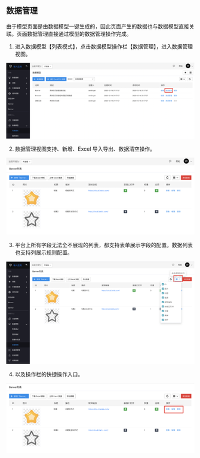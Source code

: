 ## 数据管理

由于模型页面是由数据模型一键生成的，因此页面产生的数据也与数据模型直接关联。页面数据管理直接通过模型的数据管理操作完成。

1. 进入数据模型【列表模式】，点击数据模型操作栏【数据管理】，进入数据管理视图。

![image.png](/img/页面设计/模型页面设计/模型数据管理/image_0878072.png)

2.  数据管理视图支持、新增、Excel 导入导出、数据清空操作。

![image.png](/img/页面设计/模型页面设计/模型数据管理/image_5c2e8a0.png)

3. 平台上所有字段无法全不展现的列表，都支持表单展示字段的配置。数据列表也支持列展示规则配置。

![image.png](/img/页面设计/模型页面设计/模型数据管理/image_f8c5a0d.png)

4. 以及操作栏的快捷操作入口。

![image.png](/img/页面设计/模型页面设计/模型数据管理/image_577d599.png)
